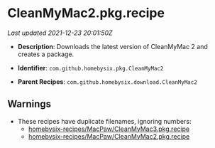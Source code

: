 # CleanMyMac2.pkg.recipe

_Last updated 2021-12-23 20:01:50Z_

- **Description**: Downloads the latest version of CleanMyMac 2 and creates a package.

- **Identifier**: `com.github.homebysix.pkg.CleanMyMac2`

- **Parent Recipes**: `com.github.homebysix.download.CleanMyMac2`


## Warnings

- These recipes have duplicate filenames, ignoring numbers:
    - [homebysix-recipes/MacPaw/CleanMyMac3.pkg.recipe](/autopkg-dupe-tracker/homebysix-recipes/MacPaw/CleanMyMac3.pkg.recipe)
    - [homebysix-recipes/MacPaw/CleanMyMac2.pkg.recipe](/autopkg-dupe-tracker/homebysix-recipes/MacPaw/CleanMyMac2.pkg.recipe)